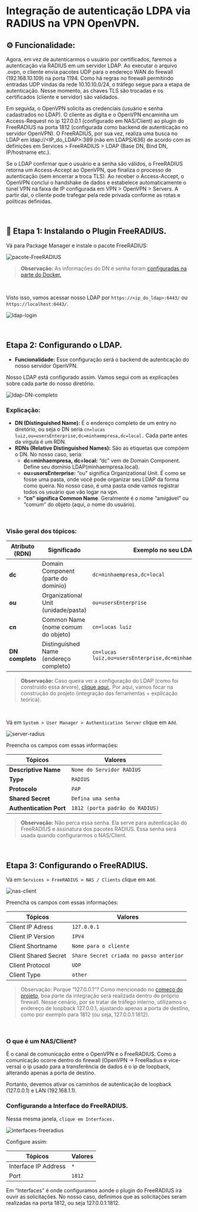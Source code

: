 # Integração de autenticação LDPA via RADIUS na VPN OpenVPN.

## ⚙️ Funcionalidade:

Agora, em vez de autenticarmos o usuário por certificados, faremos a autenticação via RADIUS em um servidor LDAP.
Ao executar o arquivo .ovpn, o cliente envia pacotes UDP para o endereço WAN do firewall (192.168.10.109) na porta 1194. Como há regras no firewall permitindo entradas UDP vindas da rede 10.10.10.0/24, o tráfego segue para a etapa de autenticação. Nesse momento, as chaves TLS são trocadas e os certificados (cliente e servidor) são validados.

Em seguida, o OpenVPN solicita as credenciais (usuário e senha cadastrados no LDAP). O cliente as digita e o OpenVPN encaminha um Access-Request no ip 127.0.0.1 (configurado em NAS/Client) ao plugin do FreeRADIUS na porta 1812 (configurada como backend de autenticação no servidor OpenVPN). O FreeRADIUS, por sua vez, realiza uma busca no LDAP em ldap://<IP_do_LDAP>:389 (não em LDAPS/636) de acordo com as definições em Services > FreeRADIUS > LDAP (Base DN, Bind DN, IP/hostname etc.).

Se o LDAP confirmar que o usuário e a senha são válidos, o FreeRADIUS retorna um Access-Accept ao OpenVPN, que finaliza o processo de autenticação (sem encerrar a troca TLS). Ao receber o Access-Accept, o OpenVPN conclui o handshake de dados e estabelece automaticamente o túnel VPN na faixa de IP configurada em VPN > OpenVPN > Servers. A partir daí, o cliente pode trafegar pela rede privada conforme as rotas e políticas definidas.

&nbsp;

## 📍 Etapa 1: Instalando o Plugin FreeRADIUS.

Vá para Package Manager e instale o pacote FreeRADIUS:

![pacote-FreeRADIUS](images/pacote_freeRADIUS.png)

> **Observação:** As informações do DN e senha foram [configuradas na parte do Docker.](configuracoes/config-docker.md)

&nbsp;

Visto isso, vamos acessar nosso LDAP por `https://<ip_do_ldap>:6443/` ou `https://localhost:6443/`.

![ldap-login](images/ldap.png)

&nbsp;

## Etapa 2: Configurando o LDAP.

- **Funcionalidade:** Esse configuração será o backend de autenticação do nosso servidor OpenVPN.

Nosso LDAP está configurado assim. Vamos segui com as explicações sobre cada parte do nosso diretório.

![ldap-DN-completo](images/ldap_dn_completo.png)

### Explicação: 

- **DN (Distinguished Name):** É o endereço completo de um entry no diretório, ou seja o DN seria `cn=lucas luiz,ou=usersEnterprise,dc=minhaempresa,dc=local.` Cada parte antes da vírgula é um RDN.
- **RDNs (Relative Distinguished Names):** São as etiquetas que compõem o DN. No nosso caso, seria:
    - **dc=minhaempresa,** **dc=local:** “dc” vem de Domain Component. Define seu domínio LDAP(minhaempresa.local).
    - **ou=usersEnterprise:** “ou” significa Organizational Unit. É como se fosse uma pasta, onde você pode organizar seu LDAP da forma como queira. No nosso caso, é uma pasta onde vamos registrar todos os usuário que vão logar na vpn.
    - **“cn” significa Common Name**. Geralmente é o nome “amigável” ou “comum” do objeto (aqui, o nome do usuário).

&nbsp;

### Visão geral dos tópicos:

| Atributo (RDN) | Significado | Exemplo no seu LDAP |
| --- | --- | --- |
| **dc** | Domain Component (parte do domínio) | `dc=minhaempresa,dc=local` |
| **ou** | Organizational Unit (unidade/pasta) | `ou=usersEnterprise` |
| **cn** | Common Name (nome comum do objeto) | `cn=lucas luiz` |
| **DN completo** | Distinguished Name (endereço completo) | `cn=lucas luiz,ou=usersEnterprise,dc=minhaempresa,dc=local` |

> **Observação:** Caso queira ver a configuração do LDAP (como foi construído essa árvore), [clique aqui:](configuracoes/config-ldpa.md). Por aqui, vamos focar na construção do projeto (integração das ferramentas + explicação teórica).

&nbsp;

Vá em `System > User Manager > Authentication Server` clique em `Add`. 

![server-radius](images/serverRadius.png)

Preencha os campos com essas informações:

| Tópicos | Valores |
| --- | --- |
| **Descriptive Name** | `Nome do Servidor RADIUS` |
| **Type** | `RADIUS` |
| **Protocolo** | `PAP`|
| **Shared Secret** | `Defina uma senha` |
| **Authentication Port** | `1812 (porta padrão do RADIUS)` |

> **Observação:** Não perca essa senha. Ela serve para autenticação do FreeRADIUS e assinatura dos pacotes RADIUS. Essa senha será usada quando configurarmos o NAS/Client.

&nbsp;

## Etapa 3: Configurando o FreeRADIUS.

Vá em `Services > FreeRADIUS > NAS / Clients` clique em `Add`. 

![nas-client](images/NAS-Client.png)

Preencha os campos com essas informações:

| Tópicos | Valores |
| --- | --- |
| Client IP Adress | `127.0.0.1` |
| Client IP Version | `IPV4` |
| Client Shortname | `Nome para o cliente` |
| Client Shared Secret | `Share Secret criada no passo anterior` |
| Client Protocol | `UDP` |
| Client Type | `other` |

> Observação: Porque “127.0.0.1”?
> Como mencionado no [começo do projeto](#️-funcionalidade), boa parte da integração será realizada dentro do próprio firewall. Nesse cenário, por se tratar de tráfego interno, utilizamos o endereço de loopback 127.0.0.1, ajustando apenas a porta de destino, como por exemplo para 1812 (ou seja, 127.0.0.1:1812).

&nbsp;

### O que é um NAS/Client?

É o canal de comunicação entre o OpenVPN e o FreeRADIUS. Como a comunicação ocorre dentro do firewall (OpenVPN → FreeRadius e vice-versa) o ip usado para a transferência de dados é o ip de loopback, alterando apenas a porta de destino.

Portanto, devemos ativar os caminhos de autenticação de loopback (127.0.0.1) e LAN (192.168.1.1).

### Configurando a Interface do FreeRADIUS.

Nessa mesma janela, `clique em Interfaces.`

![interfaces-freeradius](images/interfaces-freeradius.png)

Configure assim:

| Tópicos | Valores |
| --- | --- |
| Interface IP Address | `*` |
| Port | `1812` |

Em “Interfaces” é onde configuramos aonde o plugin do FreeRADIUS irá ouvir as solicitações. No nosso caso, definimos que as solicitações seram realizadas na porta 1812, ou seja 127.0.0.1:1812.

&nbsp;

